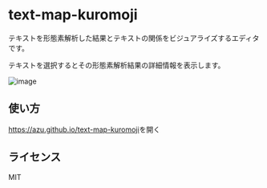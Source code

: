 # text-map-kuromoji

テキストを形態素解析した結果とテキストの関係をビジュアライズするエディタです。

テキストを選択するとその形態素解析結果の詳細情報を表示します。

![image](https://monosnap.com/file/C5mYSjifLahWToxsahhWAPOwe9r9D2.png)

## 使い方

<https://azu.github.io/text-map-kuromoji>を開く

## ライセンス

MIT
